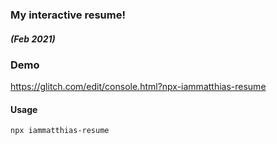 ### My interactive resume! 
##### _(Feb 2021)_


### Demo
https://glitch.com/edit/console.html?npx-iammatthias-resume

#### Usage

```
npx iammatthias-resume
```

